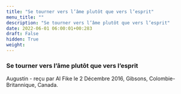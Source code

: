 ```yaml
---
title: "Se tourner vers l’âme plutôt que vers l’esprit"
menu_title: ""
description: "Se tourner vers l’âme plutôt que vers l’esprit"
date: 2022-06-01 06:00:01+00:283
draft: False
hidden: True
weight:
---
```

### Se tourner vers l’âme plutôt que vers l’esprit

Augustin - reçu par Al Fike le 2 Décembre 2016, Gibsons, Colombie-Britannique, Canada.



